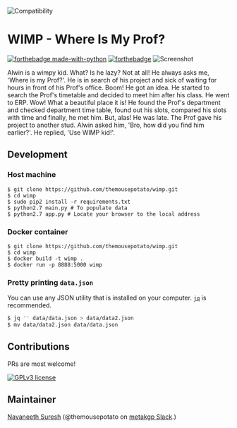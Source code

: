 ![Compatibility](https://img.shields.io/badge/compatible%20with-python2.7x-blue.svg)
# WIMP - Where Is My Prof?

[![forthebadge made-with-python](http://ForTheBadge.com/images/badges/made-with-python.svg)](https://www.python.org/)
[![forthebadge](https://forthebadge.com/images/badges/built-with-love.svg)](https://forthebadge.com)
![Screenshot](https://github.com/themousepotato/wimp/blob/master/static/screenshot.png)

Alwin is a wimpy kid. What? Is he lazy? Not at all! He always asks me, 'Where is my Prof?'. He is in search of his project and sick of waiting for hours in front of his Prof's office. Boom! He got an idea. He started to search the Prof's timetable and decided to meet him after his class. He went to ERP. Wow! What a beautiful place it is! He found the Prof's department and checked department time table, found out his slots, compared his slots with time and finally, he met him. But, alas! He was late. The Prof gave his project to another stud. Alwin asked him, 'Bro, how did you find him earlier?'. He replied, 'Use WIMP kid!'.

## Development
### Host machine

```
$ git clone https://github.com/themousepotato/wimp.git
$ cd wimp
$ sudo pip2 install -r requirements.txt
$ python2.7 main.py # To populate data
$ python2.7 app.py # Locate your browser to the local address
```

### Docker container

```
$ git clone https://github.com/themousepotato/wimp.git
$ cd wimp
$ docker build -t wimp .
$ docker run -p 8888:5000 wimp
```

### Pretty printing `data.json`

You can use any JSON utility that is installed on your computer.
[`jq`](https://stedolan.github.io/jq/) is recommended.

```sh
$ jq '' data/data.json > data/data2.json
$ mv data/data2.json data/data.json
```

## Contributions

PRs are most welcome!

[![GPLv3 license](https://img.shields.io/badge/License-GPLv3-blue.svg)](http://perso.crans.org/besson/LICENSE.html)


## Maintainer

[Navaneeth Suresh](https://github.com/themousepotato) (@themousepotato on [metakgp Slack](https://slack.metakgp.org).)

